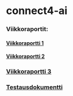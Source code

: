 # connect4-ai

### Viikkoraportit:
#### [Viikkoraportti 1](https://github.com/erz64/connect4-ai/blob/main/dokumentaatio/viikkoraportti%201.md)
#### [Viikkoraportti 2](https://github.com/erz64/connect4-ai/blob/main/dokumentaatio/viikkoraportti_2.md)
### [Viikkoraportti 3](https://github.com/erz64/connect4-ai/blob/main/dokumentaatio/viikkoraportti_3.md)
### [Testausdokumentti](https://github.com/erz64/connect4-ai/blob/main/dokumentaatio/testaus.md)
